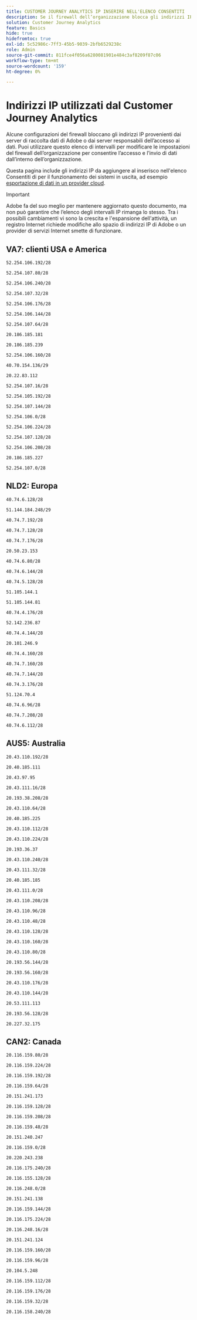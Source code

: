 ```yaml
---
title: CUSTOMER JOURNEY ANALYTICS IP INSERIRE NELL'ELENCO CONSENTITI
description: Se il firewall dell’organizzazione blocca gli indirizzi IP provenienti da Adobe, utilizza questo elenco per aggiornare le impostazioni del firewall.
solution: Customer Journey Analytics
feature: Basics
hide: true
hidefromtoc: true
exl-id: 5c52986c-7ff3-45b5-9039-2bfb6529238c
role: Admin
source-git-commit: 811fce4f056a6280081901e484c3af8209f87c06
workflow-type: tm+mt
source-wordcount: '159'
ht-degree: 0%

---
```


# Indirizzi IP utilizzati dal Customer Journey Analytics

Alcune configurazioni del firewall bloccano gli indirizzi IP provenienti dai server di raccolta dati di Adobe o dai server responsabili dell’accesso ai dati. Puoi utilizzare questo elenco di intervalli per modificare le impostazioni del firewall dell’organizzazione per consentire l’accesso e l’invio di dati dall’interno dell’organizzazione.

Questa pagina include gli indirizzi IP da aggiungere al inserisco nell&#39;elenco Consentiti di per il funzionamento dei sistemi in uscita, ad esempio [esportazione di dati in un provider cloud](/help/analysis-workspace/export/export-cloud.md).

>[!IMPORTANT]
>
>Adobe fa del suo meglio per mantenere aggiornato questo documento, ma non può garantire che l’elenco degli intervalli IP rimanga lo stesso. Tra i possibili cambiamenti vi sono la crescita e l&#39;espansione dell&#39;attività, un registro Internet richiede modifiche allo spazio di indirizzi IP di Adobe o un provider di servizi Internet smette di funzionare.

## VA7: clienti USA e America

`52.254.106.192/28`

`52.254.107.80/28`

`52.254.106.240/28`

`52.254.107.32/28`

`52.254.106.176/28`

`52.254.106.144/28`

`52.254.107.64/28`

`20.186.185.181`

`20.186.185.239`

`52.254.106.160/28`

`40.70.154.136/29`

`20.22.83.112`

`52.254.107.16/28`

`52.254.105.192/28`

`52.254.107.144/28`

`52.254.106.0/28`

`52.254.106.224/28`

`52.254.107.128/28`

`52.254.106.208/28`

`20.186.185.227`

`52.254.107.0/28`

## NLD2: Europa

`40.74.6.128/28`

`51.144.184.248/29`

`40.74.7.192/28`

`40.74.7.128/28`

`40.74.7.176/28`

`20.50.23.153`

`40.74.6.80/28`

`40.74.6.144/28`

`40.74.5.128/28`

`51.105.144.1`

`51.105.144.81`

`40.74.4.176/28`

`52.142.236.87`

`40.74.4.144/28`

`20.101.246.9`

`40.74.4.160/28`

`40.74.7.160/28`

`40.74.7.144/28`

`40.74.3.176/28`

`51.124.70.4`

`40.74.6.96/28`

`40.74.7.208/28`

`40.74.6.112/28`

## AUS5: Australia

`20.43.110.192/28`

`20.40.185.111`

`20.43.97.95`

`20.43.111.16/28`

`20.193.38.208/28`

`20.43.110.64/28`

`20.40.185.225`

`20.43.110.112/28`

`20.43.110.224/28`

`20.193.36.37`

`20.43.110.240/28`

`20.43.111.32/28`

`20.40.185.185`

`20.43.111.0/28`

`20.43.110.208/28`

`20.43.110.96/28`

`20.43.110.48/28`

`20.43.110.128/28`

`20.43.110.160/28`

`20.43.110.80/28`

`20.193.56.144/28`

`20.193.56.160/28`

`20.43.110.176/28`

`20.43.110.144/28`

`20.53.111.113`

`20.193.56.128/28`

`20.227.32.175`

## CAN2: Canada

`20.116.159.80/28`

`20.116.159.224/28`

`20.116.159.192/28`

`20.116.159.64/28`

`20.151.241.173`

`20.116.159.128/28`

`20.116.159.208/28`

`20.116.159.48/28`

`20.151.240.247`

`20.116.159.0/28`

`20.220.243.238`

`20.116.175.240/28`

`20.116.155.128/28`

`20.116.248.0/28`

`20.151.241.138`

`20.116.159.144/28`

`20.116.175.224/28`

`20.116.248.16/28`

`20.151.241.124`

`20.116.159.160/28`

`20.116.159.96/28`

`20.104.5.248`

`20.116.159.112/28`

`20.116.159.176/28`

`20.116.159.32/28`

`20.116.158.240/28`
